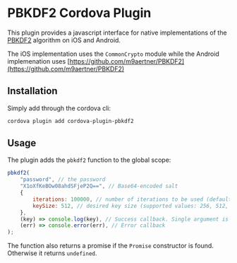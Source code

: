 # PBKDF2 Cordova Plugin

This plugin provides a javascript interface for native implementations of the
[PBKDF2](https://www.ietf.org/rfc/rfc2898.txt) algorithm on iOS and Android.

The iOS implementation uses the `CommonCrypto` module while the Android implemenation
uses [https://github.com/m9aertner/PBKDF2](https://github.com/m9aertner/PBKDF2)

## Installation

Simply add through the cordova cli:

```sh
cordova plugin add cordova-plugin-pbkdf2
```

## Usage

The plugin adds the `pbkdf2` function to the global scope:

```js
pbkdf2(
    "password", // the password
    "X1oXfKeBOw08ahdSFjeP2Q==", // Base64-encoded salt
    {
        iterations: 100000, // number of iterations to be used (default: 10000)
        keySize: 512, // desired key size (supported values: 256, 512, default: 256)
    },
    (key) => console.log(key), // Success callback. Single argument is the Base64-encoded derived key
    (err) => console.error(err), // Error callback
);
```

The function also returns a promise if the `Promise` constructor is found. Otherwise it returns `undefined`.
